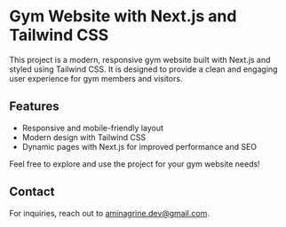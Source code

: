 # Gym Website with Next.js and Tailwind CSS

This project is a modern, responsive gym website built with Next.js and styled using Tailwind CSS. It is designed to provide a clean and engaging user experience for gym members and visitors.

## Features

- Responsive and mobile-friendly layout
- Modern design with Tailwind CSS
- Dynamic pages with Next.js for improved performance and SEO

Feel free to explore and use the project for your gym website needs!

## Contact

For inquiries, reach out to [aminagrine.dev@gmail.com](mailto:aminagrine.dev@gmail.com).
